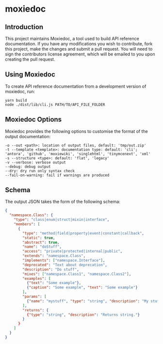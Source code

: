# moxiedoc

## Introduction

This project maintains Moxiedoc, a tool used to build API reference documentation. If you have any modifications you wish to contribute, fork this project, make the changes and submit a pull request. You will need to sign the contributors license agreement, which will be emailed to you upon creating the pull request.

## Using Moxiedoc

To create API reference documentation from a development version of moxiedoc, run:

```
yarn build
node ./dist/lib/cli.js PATH/TO/API_FILE_FOLDER
```

## Moxiedoc Options

Moxiedoc provides the following options to customise the format of the output documentation:

```
-o --out <path>: location of output files, default: 'tmp/out.zip'
-t --template <template>: documentation type: default: 'cli'; 'antora', 'github', 'moxiewiki', 'singlehtml', 'tinymcenext', 'xml'
-s --structure <type>: default: 'flat', 'legacy'
-v --verbose: verbose output
--debug: debug output
--dry: dry run only syntax check
--fail-on-warning: fail if warnings are produced
```

## Schema

The output JSON takes the form of the following schema:

```json
{
  "namespace.Class": {
    "type": "class|enum|struct|mixin|interface",
    "members": [
      {
        "type": "method|field|property|event|constant|callback",
        "static": true,
        "abstract": true,
        "name": "doStuff",
        "access": "private|protected|internal|public",
        "extends": "namespace.Class",
        "implements": ["namespace.Interface"],
        "deprecated": "Text about deprecation",
        "description": "Do stuff",
        "mixes": ["namespace.Class1", "namespace.Class2"],
        "examples": [
          {"text": "Some example"},
          {"caption": "Some example", "text": "Some example"}
        ],
        "params": [
          {"name": "mystuff", "type": "string", "description": "My stuff"}
        ],
        "returns": {
          {"type": "string", "description": "Returns string."}
        }
      }
    ]
  }
}
```
